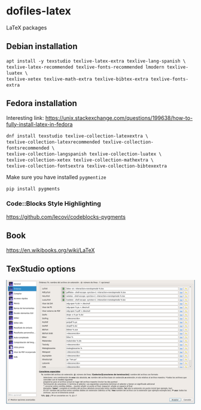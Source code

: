 # dofiles-latex
LaTeX packages

## Debian installation

```console
apt install -y texstudio texlive-latex-extra texlive-lang-spanish \
texlive-latex-recommended texlive-fonts-recommended lmodern texlive-luatex \
texlive-xetex texlive-math-extra texlive-bibtex-extra texlive-fonts-extra
```
## Fedora installation

Interesting link: https://unix.stackexchange.com/questions/199638/how-to-fully-install-latex-in-fedora

```console
dnf install texstudio texlive-collection-latexextra \
texlive-collection-latexrecommended texlive-collection-fontsrecommended \
texlive-collection-langspanish texlive-collection-luatex \
texlive-collection-xetex texlive-collection-mathextra \
texlive-collection-fontsextra texlive-collection-bibtexextra
```

Make sure you have installed ``pygmentize``

```console
pip install pygments
```

### Code::Blocks Style Highlighting

https://github.com/lecovi/codeblocks-pygments

## Book

https://en.wikibooks.org/wiki/LaTeX

## TexStudio options

![TexStudio Options](img/TexStudio_options.png)
